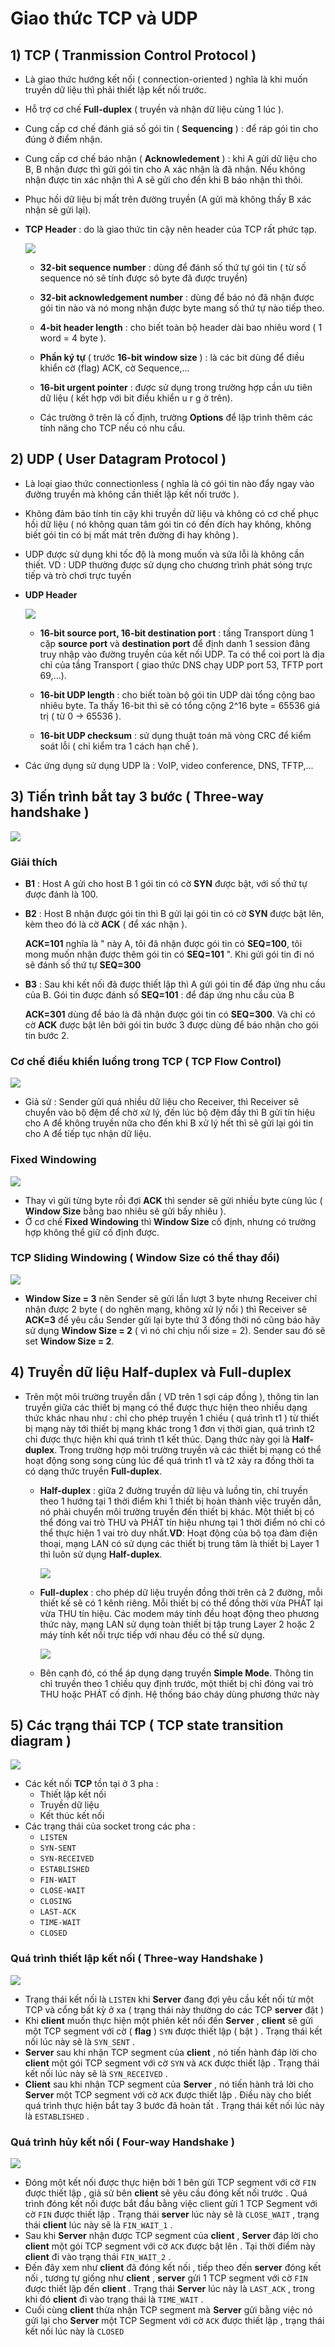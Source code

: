 # Giao thức TCP và UDP
## **1) TCP ( Tranmission Control Protocol )**
- Là giao thức hướng kết nối ( connection-oriented ) nghĩa là khi muốn truyền dữ liệu thì phải thiết lập kết nối trước.
- Hỗ trợ cơ chế **Full-duplex** ( truyền và nhận dữ liệu cùng 1 lúc ).
- Cung cấp cơ chế đánh giá số gói tin ( **Sequencing** ) : để ráp gói tin cho đúng ở điểm nhận.
- Cung cấp cơ chế báo nhận ( **Acknowledement** ) : khi A gửi dữ liệu cho B, B nhận được thì gửi gói tin cho A xác nhận là đã nhận. Nếu không nhận được tin xác nhận thì A sẽ gửi cho đến khi B báo nhận thì thôi.
- Phục hồi dữ liệu bị mất trên đường truyền (A gửi mà không thấy B xác nhận sẽ gửi lại).
- **TCP Header** : do là giao thức tin cậy nên header của TCP rất phức tạp.

    <img src=https://i.imgur.com/C0NyNCO.png>

    - **32-bit sequence number** : dùng để đánh số thứ tự gói tin ( từ số sequence nó sẽ tính được sô byte đã được truyền)

    - **32-bit acknowledgement number** : dùng để báo nó đã nhận được gói tin nào và nó mong nhận được byte mang số thứ tự nào tiếp theo.

    - **4-bit header length** : cho biết toàn bộ header dài bao nhiêu word ( 1 word = 4 byte ).

    - **Phần ký tự** ( trước **16-bit window size** ) : là các bit dùng để điều khiển cờ (flag) ACK, cờ Sequence,...

    - **16-bit urgent pointer** : được sử dụng trong trường hợp cần ưu tiên dữ liệu ( kết hợp với bit điều khiển u r g ở trên).

    - Các trường ở trên là cố định, trường **Options** để lập trình thêm các tính năng cho TCP nếu có nhu cầu.

## **2) UDP ( User Datagram Protocol )**
- Là loại giao thức connectionless ( nghĩa là có gói tin nào đẩy ngay vào đường truyền mà không cần thiết lập kết nối trước ).
- Không đảm bảo tính tin cậy khi truyền dữ liệu và không có cơ chế phục hồi dữ liệu ( nó không quan tâm gói tin có đến đích hay không, không biết gói tin có bị mất mát trên đường đi hay không ).
- UDP được sử dụng khi tốc độ là mong muốn và sửa lỗi là không cần thiết. VD : UDP thường được sử dụng cho chương trình phát sóng trực tiếp và trò chơi trực tuyến
- **UDP Header** 

    <img src=https://i.imgur.com/bqCy0RC.png>

    - **16-bit source port, 16-bit destination port** : tầng Transport dùng 1 cặp **source port** và **destination port** để định danh 1 session đâng truy nhập vào đường truyền của kết nối UDP. Ta có thể coi port là địa chỉ của tầng Transport ( giao thức DNS chạy UDP port 53, TFTP port 69,...).
    
    - **16-bit UDP length** : cho biết toàn bộ gói tin UDP dài tổng cộng bao nhiêu byte. Ta thấy 16-bit thì sẽ có tổng cộng 2^16 byte = 65536 giá trị ( từ 0 -> 65536 ).

    - **16-bit UDP checksum** : sử dụng thuật toán mã vòng CRC để kiểm soát lỗi ( chỉ kiểm tra 1 cách hạn chế ).

- Các ứng dụng sử dụng UDP là : VoIP, video conference, DNS, TFTP,...
## **3) Tiến trình bắt tay 3 bước ( Three-way handshake )**

<img src=https://i.imgur.com/qzzixQx.png>

### **Giải thích**
- **B1** : Host A gửi cho host B 1 gói tin có cờ **SYN** được bật, với số thứ tự được đánh là 100.

- **B2** : Host B nhận được gói tin thì B gửi lại gói tin có cờ **SYN** được bật lên, kèm theo đó là cờ **ACK** ( để xác nhận ).

    **ACK=101** nghĩa là " này A, tôi đã nhận được gói tin có **SEQ=100**, tôi mong muốn nhận được thêm gói tin có **SEQ=101** ". Khi gửi gói tin đi nó sẽ đánh số thứ tự **SEQ=300**

- **B3** : Sau khi kết nối đã được thiết lập thì A gửi gói tin để đáp ứng nhu cầu của B.
    Gói tin được đánh số **SEQ=101** : để đáp ứng nhu cầu của B

    **ACK=301** dùng để báo là đã nhận được gói tin có **SEQ=300**. Và chỉ có cờ **ACK** được bật lên bởi gói tin bước 3 được dùng để báo nhận cho gói tin bước 2.

### **Cơ chế điều khiển luồng trong TCP ( TCP Flow Control)**

<img src=https://i.imgur.com/m9hceP9.jpg>

- Giả sử : Sender gửi quá nhiều dữ liệu cho Receiver, thì Receiver sẽ chuyển vào bộ đệm để chờ xử lý, đến lúc bộ đệm đầy thì B gửi tín hiệu cho A để không truyền nữa cho đến khi B xử lý hết thì sẽ gửi lại gói tin cho A để tiếp tục nhận dữ liệu.
### **Fixed Windowing**

<img src=https://i.imgur.com/vAR22pe.jpg>

- Thay vì gửi từng byte rồi đợi **ACK** thì sender sẽ gửi nhiều byte cùng lúc ( **Window Size** bằng bao nhiêu sẽ gửi bấy nhiêu ).
- Ở cơ chế **Fixed Windowing** thì **Window Size** cố định, nhưng có trường hợp không thể giữ cố định được.
### **TCP Sliding Windowing ( Window Size có thể thay đổi)**

<img src=https://i.imgur.com/yWgOQAF.jpg>

- **Window Size = 3** nên Sender sẽ gửi lần lượt 3 byte nhưng Receiver chỉ nhận được 2 byte ( do nghẽn mạng, không xử lý nổi ) thì Receiver sẽ **ACK=3** để yêu cầu Sender gửi lại byte thứ 3 đồng thời nó cũng báo hãy sử dụng **Window Size = 2** ( vì nó chỉ chịu nổi size = 2). Sender sau đó sẽ set **Window Size = 2**.
## **4) Truyền dữ liệu Half-duplex và Full-duplex**
- Trên một môi trường truyền dẫn ( VD trên 1 sợi cáp đồng ), thông tin lan truyền giữa các thiết bị mạng có thể được thực hiện theo nhiều dạng thức khác nhau như : chỉ cho phép truyền 1 chiều ( quá trình t1 ) từ thiết bị mạng này tới thiết bị mạng khác trong 1 đơn vị thời gian, quá trình t2 chỉ được thực hiện khi quá trình t1 kết thúc. Dạng thức này gọi là **Half-duplex**. Trong trường hợp môi trường truyền và các thiết bị mạng có thể hoạt động song song cùng lúc để quá trình t1 và t2 xảy ra đồng thời ta có dạng thức truyền **Full-duplex**.
    - **Half-duplex** : giữa 2 đường truyền dữ liệu và luồng tin, chỉ truyền theo 1 hướng tại 1 thời điểm khi 1 thiết bị hoàn thành việc truyền dẫn, nó phải chuyển môi trường truyền đến thiết bị khác. Một thiết bị có thể đóng vai trò THU và PHÁT tín hiệu nhưng tại 1 thời điểm nó chỉ có thể thực hiện 1 vai trò duy nhất.**VD**: Hoạt động của bộ tọa đàm điện thoại, mạng LAN có sử dụng các thiết bị trung tâm là thiết bị Layer 1 thì luôn sử dụng **Half-duplex**.
    
        <img src=https://i.imgur.com/sQVEN0y.png>

    - **Full-duplex** : cho phép dữ liệu truyền đồng thời trên cả 2 đường, mỗi thiết kế sẽ có 1 kênh riêng. Mỗi thiết bị có thể đồng thời vừa PHÁT lại vừa THU tín hiệu. Các modem máy tính đều hoạt động theo phương thức này, mạng LAN sử dụng toàn thiết bị tập trung Layer 2 hoặc 2 máy tính kết nối trực tiếp với nhau đều có thể sử dụng.

        <img src=https://i.imgur.com/KLk3KWj.png>

    - Bên cạnh đó, có thể áp dụng dạng truyền **Simple Mode**. Thông tin chỉ truyền theo 1 chiều quy định trước, một thiết bị chỉ đóng vai trò THU hoặc PHÁT cố định. Hệ thống báo cháy dùng phương thức này

## **5) Các trạng thái TCP ( TCP state transition diagram )**
<img src=https://i.imgur.com/DGhpH5d.jpg>

- Các kết nối **TCP** tồn tại ở 3 pha :
    - Thiết lập kết nối
    - Truyền dữ liệu
    - Kết thúc kết nối
- Các trạng thái của socket trong các pha :
    - `LISTEN`
    - `SYN-SENT`
    - `SYN-RECEIVED`
    - `ESTABLISHED`
    - `FIN-WAIT`
    - `CLOSE-WAIT`
    - `CLOSING`
    - `LAST-ACK`
    - `TIME-WAIT`
    - `CLOSED`
### **Quá trình thiết lập kết nối ( Three-way Handshake )**
<img src=https://i.imgur.com/loUstFi.png>

- Trạng thái kết nối là `LISTEN` khi **Server** đang đợi yêu cầu kết nối từ một TCP và cổng bất kỳ ở xa ( trạng thái này thường do các TCP **server** đặt )
- Khi **client** muốn thực hiện một phiên kết nối đến **Server** , **client** sẽ gửi một TCP segment với cờ ( **flag** ) `SYN` được thiết lập ( bật ) . Trạng thái kết nối lúc này sẽ là `SYN_SENT` .
- **Server** sau khi nhận TCP segment của **client** , nó tiến hành đáp lời cho **client** một gói TCP segment với cờ `SYN` và `ACK` được thiết lập . Trạng thái kết nối lúc này sẽ là `SYN_RECEIVED` .
- **Client** sau khi nhận TCP segment của **Server** , nó tiến hành trả lời cho **Server** một TCP segment với cờ `ACK` được thiết lập . Điều này cho biết quá trình thực hiện bắt tay 3 bước đã hoàn tất . Trạng thái kết nối lúc này là `ESTABLISHED` .
### **Quá trình hủy kết nối ( Four-way Handshake )**
<img src=https://i.imgur.com/aONeVxa.png>

- Đóng một kết nối được thực hiện bởi 1 bên gửi TCP segment với cờ `FIN` được thiết lập , giả sử bên **client** sẽ yêu cầu đóng kết nối trước . Quá trình đóng kết nối được bắt đầu bằng việc client gửi 1 TCP Segment với cờ `FIN` được thiết lập . Trạng thái **server** lúc này sẽ là `CLOSE_WAIT` , trạng thái **client** lúc này sẽ là `FIN_WAIT_1` .
- Sau khi **Server** nhận được TCP segment của **client** , **Server** đáp lời cho **client** một gói TCP segment với cờ `ACK` được bật lên . Tại thời điểm này **client** đi vào trạng thái `FIN_WAIT_2` . 
- Đến đây xem như **client** đã đóng kết nối , tiếp theo đến **server** đóng kết nối , tương tự giống như **client** , **server** gửi 1 TCP segment với cờ `FIN` được thiết lập đến **client** . Trạng thái **Server** lúc này là `LAST_ACK` , trong khi đó **client** đi vào trạng thái là `TIME_WAIT` .
- Cuối cùng **client** thừa nhận TCP segment mà **Server** gửi bằng việc nó gửi lại cho **Server** một TCP Segment với cờ `ACK` được thiết lập , trạng thái kết nối lúc này là `CLOSED`

